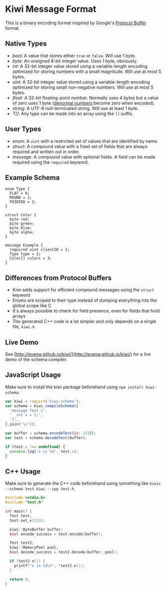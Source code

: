 # Kiwi Message Format

This is a binary encoding format inspired by Google's [Protocol Buffer](https://developers.google.com/protocol-buffers/) format.

## Native Types

* *bool*: A value that stores either `true` or `false`. Will use 1 byte.
* *byte*: An unsigned 8-bit integer value. Uses 1 byte, obviously.
* *int*: A 32-bit integer value stored using a variable-length encoding optimized for storing numbers with a small magnitude. Will use at most 5 bytes.
* *uint*: A 32-bit integer value stored using a variable-length encoding optimized for storing small non-negative numbers. Will use at most 5 bytes.
* *float*: A 32-bit floating-point number. Normally uses 4 bytes but a value of zero uses 1 byte ([denormal numbers](https://en.wikipedia.org/wiki/Denormal_number) become zero when encoded).
* *string*: A UTF-8 null-terminated string. Will use at least 1 byte.
* *T[]*: Any type can be made into an array using the `[]` suffix.

## User Types

* *enum*: A `uint` with a restricted set of values that are identified by name.
* *struct*: A compound value with a fixed set of fields that are always required and written out in order.
* *message*: A compound value with optional fields. A field can be made required using the `required` keyword.

## Example Schema

```
enum Type {
  FLAT = 0;
  ROUND = 1;
  POINTED = 2;
}

struct Color {
  byte red;
  byte green;
  byte blue;
  byte alpha;
}

message Example {
  required uint clientID = 1;
  Type type = 2;
  Color[] colors = 3;
}
```

## Differences from Protocol Buffers

* Kiwi adds support for efficient compound messages using the `struct` keyword
* Enums are scoped to their type instead of dumping everything into the global scope like C
* It's always possible to check for field presence, even for fields that hold arrays
* The generated C++ code is a lot simpler and only depends on a single file, `kiwi.h`

## Live Demo

See [http://evanw.github.io/kiwi/](http://evanw.github.io/kiwi/) for a live demo of the schema compiler.

## JavaScript Usage

Make sure to install the kiwi package beforehand using `npm install kiwi-schema`.

```js
var kiwi = require('kiwi-schema');
var schema = kiwi.compileSchema([
  'message Test {',
  '  int x = 1;',
  '}',
].join('\n'));

var buffer = schema.encodeTest({x: 123});
var test = schema.decodeTest(buffer);

if (test.x !== undefined) {
  console.log('x is %d', test.x);
}
```

## C++ Usage

Make sure to generate the C++ code beforehand using something like `kiwic --schema test.kiwi --cpp test.h`.

```cpp
#include <stdio.h>
#include "test.h"

int main() {
  Test test;
  test.set_x(123);

  kiwi::ByteBuffer buffer;
  bool encode_success = test.encode(buffer);

  Test test2;
  kiwi::MemoryPool pool;
  bool decode_success = test2.decode(buffer, pool);

  if (test2.x()) {
    printf("x is %d\n", *test2.x());
  }

  return 0;
}
```
